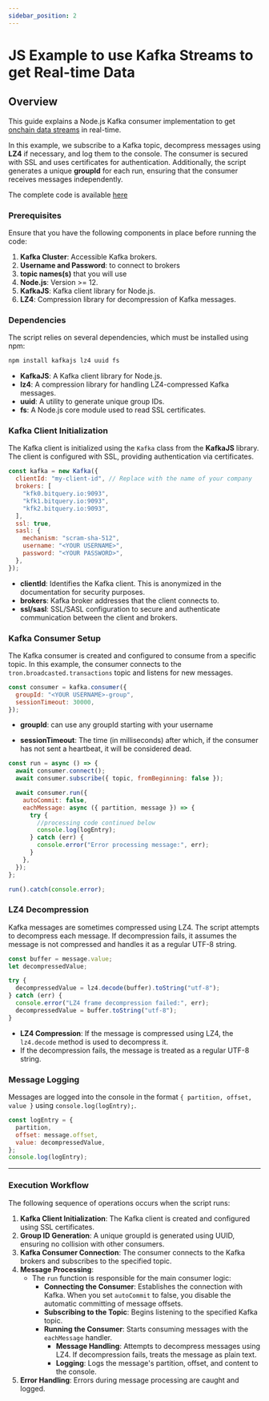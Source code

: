 ```yaml
---
sidebar_position: 2
---
```


# JS Example to use Kafka Streams to get Real-time Data

## Overview

This guide explains a Node.js Kafka consumer implementation to get [onchain data streams](https://bitquery.io/products/streaming) in real-time.

In this example, we subscribe to a Kafka topic, decompress messages using **LZ4** if necessary, and log them to the console. The consumer is secured with SSL and uses certificates for authentication. Additionally, the script generates a unique **groupId** for each run, ensuring that the consumer receives messages independently.

The complete code is available [here](https://github.com/bitquery/kafka-consumer-example)

### Prerequisites

Ensure that you have the following components in place before running the code:

1. **Kafka Cluster**: Accessible Kafka brokers.
2. **Username and Password**: to connect to brokers
3. **topic names(s)** that you will use
4. **Node.js**: Version >= 12.
5. **KafkaJS**: Kafka client library for Node.js.
6. **LZ4**: Compression library for decompression of Kafka messages.

### Dependencies

The script relies on several dependencies, which must be installed using npm:

```bash
npm install kafkajs lz4 uuid fs
```

- **KafkaJS**: A Kafka client library for Node.js.
- **lz4**: A compression library for handling LZ4-compressed Kafka messages.
- **uuid**: A utility to generate unique group IDs.
- **fs**: A Node.js core module used to read SSL certificates.

### Kafka Client Initialization

The Kafka client is initialized using the `Kafka` class from the **KafkaJS** library. The client is configured with SSL, providing authentication via certificates.

```javascript
const kafka = new Kafka({
  clientId: "my-client-id", // Replace with the name of your company
  brokers: [
    "kfk0.bitquery.io:9093",
    "kfk1.bitquery.io:9093",
    "kfk2.bitquery.io:9093",
  ],
  ssl: true,
  sasl: {
    mechanism: "scram-sha-512",
    username: "<YOUR USERNAME>",
    password: "<YOUR PASSWORD>",
  },
});
```

- **clientId**: Identifies the Kafka client. This is anonymized in the documentation for security purposes.
- **brokers**: Kafka broker addresses that the client connects to.
- **ssl/sasl**: SSL/SASL configuration to secure and authenticate communication between the client and brokers.

### Kafka Consumer Setup

The Kafka consumer is created and configured to consume from a specific topic. In this example, the consumer connects to the `tron.broadcasted.transactions` topic and listens for new messages.

```javascript
const consumer = kafka.consumer({
  groupId: "<YOUR USERNAME>-group",
  sessionTimeout: 30000,
});
```

- **groupId**: can use any groupId starting with your username

- **sessionTimeout**: The time (in milliseconds) after which, if the consumer has not sent a heartbeat, it will be considered dead.

```javascript
const run = async () => {
  await consumer.connect();
  await consumer.subscribe({ topic, fromBeginning: false });

  await consumer.run({
    autoCommit: false,
    eachMessage: async ({ partition, message }) => {
      try {
        //processing code continued below
        console.log(logEntry);
      } catch (err) {
        console.error("Error processing message:", err);
      }
    },
  });
};

run().catch(console.error);
```

### LZ4 Decompression

Kafka messages are sometimes compressed using LZ4. The script attempts to decompress each message. If decompression fails, it assumes the message is not compressed and handles it as a regular UTF-8 string.

```javascript
const buffer = message.value;
let decompressedValue;

try {
  decompressedValue = lz4.decode(buffer).toString("utf-8");
} catch (err) {
  console.error("LZ4 frame decompression failed:", err);
  decompressedValue = buffer.toString("utf-8");
}
```

- **LZ4 Compression**: If the message is compressed using LZ4, the `lz4.decode` method is used to decompress it.
- If the decompression fails, the message is treated as a regular UTF-8 string.

### Message Logging

Messages are logged into the console in the format `{ partition, offset, value }` using `console.log(logEntry);`.

```javascript
const logEntry = {
  partition,
  offset: message.offset,
  value: decompressedValue,
};
console.log(logEntry);
```

---

### Execution Workflow

The following sequence of operations occurs when the script runs:

1. **Kafka Client Initialization**: The Kafka client is created and configured using SSL certificates.
2. **Group ID Generation**: A unique groupId is generated using UUID, ensuring no collision with other consumers.
3. **Kafka Consumer Connection**: The consumer connects to the Kafka brokers and subscribes to the specified topic.
4. **Message Processing**:
   - The `run` function is responsible for the main consumer logic:
     - **Connecting the Consumer**: Establishes the connection with Kafka. When you set `autoCommit` to false, you disable the automatic committing of message offsets.
     - **Subscribing to the Topic**: Begins listening to the specified Kafka topic.
     - **Running the Consumer**: Starts consuming messages with the `eachMessage` handler.
       - **Message Handling**: Attempts to decompress messages using LZ4. If decompression fails, treats the message as plain text.
       - **Logging**: Logs the message's partition, offset, and content to the console.
5. **Error Handling**: Errors during message processing are caught and logged.
